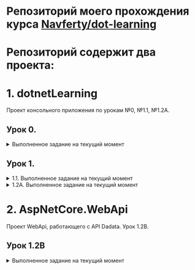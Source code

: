 # Репозиторий моего прохождения курса [Navferty/dot-learning]( https://github.com/navferty/dotnet-learning)

# Репозиторий содержит два проекта:
# 1.  dotnetLearning

Проект консольного приложения по урокам №0, №1.1, №1.2A. 

## Урок 0.
<details>
<summary> Выполненное задание на текущий момент </summary>

1. Создать классы, описывающие структуру каждой из приведённых выше таблиц

2. Создать экзепляры объектов из таблицы. Вы можете создавать объекты с помощью new, прямо в коде определив значения из приложенных таблиц. По желанию, можно реализовать чтение и десериализацию из json-файлов (потребуется продумать структуру и подготовить json файлы с указанными в таблицах данными)  

3. Реализовать функции, возвращающие результат согласно комментариям
если Вы начинающий программист, используйте циклы, условные операторы и оператор switch
eсли Вы больше уверены в своих навыках, используйте LINQ для более лаконичных запросов при фильтрации, выборе или суммировании значений

4. Осуществить вывод в консоль всех резервуаров, включая имена цеха и фабрики, в которых они числятся
Вывести общую сумму загрузки всех резервуаров

5. ~~Осуществить возможность поиска по наименованию в коллекции, например через ввод в консоли.
Придумать структуру и выгрузить все объекты в json файл. Считать данные таблиц Excel напрямую, используя любую библиотеку.~~
</details>

## Урок 1.  


<details>
<summary> 1.1. Выполненное задание на текущий момент</summary>  

Реализовть парсер JSON с коллекцией сделок из текстового файла [JSON_sample_1.json](data/JSON_sample_1.json)  

 * Можно использвать `Newtonsoft.Json` или `System.Text.Json`  
 
 * Результат должен быть в виде массива объектов класса Deal:  
 ```csharp
class Deal
{
  public int Sum {get;set;}
  public string Id {get;set;}
  public DateTime Date {get;set;}
}
```
* Реализовать метод `GetNumbersOfDeals`, который принимает коллекцию объектов класса Deal и:
   - фильтрует по сумме (не меньше 100 рублей) 
   - среди отфильтрованных, берёт 5 сделок с самой ранней датой
   - возвращает номера (поле Id) в отсортированном по сумме по убыванию виде

```csharp
IList<string> GetNumbersOfDeals(IEnumerable<Deal> deals)
{
   ...
}
```

 * Реализовать метод `GetSumsByMonth`, который принимает коллекцию объектов класса Deal, группирует по месяцу сделки и возвращает сумму сделок за каждый месяц

```csharp
record SumByMonth(DateTime Month, int Sum);

IList<SumByMonth> GetSumsByMonth(IEnumerable<Deal> deals)
{
   ...
}
```

 * Консольное приложение в функции `Main` должно вызывать методы `GetNumbersOfDeals` и `GetSumsByMonth` и выводить в консоль результаты (количество найденных значений, сами идентификаторы через запятую, пары месяц-сумма).
</details>
   
 
<details>
<summary> 1.2А. Выполненное задание на текущий момент</summary>  

 * Задание: реализовать консольное приложение, которое единственным параметром будет принимать ИНН организации, и печатать название организации, которое оно получит от сервиса DaData. То есть нужно разобраться в их API, зарегистрироваться (сервис бесплатный для небольших масштабов), составить запрос и реализовать это на C# Рекомендуется установить и использовать Fiddler/Postman или другой аналогичный инструмент.
</details>

# 2. AspNetCore.WebApi 

Проект WebApi, работающего с API Dadata. Урок 1.2B.

## Урок 1.2B  

<details>
<summary>Выполненное задание на текущий момент</summary>

* Задание со звёздочкой: реализовать веб-приложение на ASP.NET Core, функционально аналогичное предыдущему заданию, которое будет отдавать ответ по HTTP Get-запросу (ASP.NET Core Web Api)

</details>